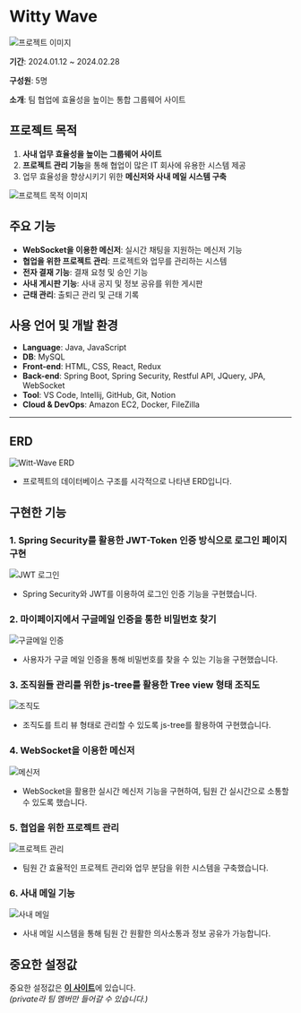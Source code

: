 # Witty Wave

![프로젝트 이미지](https://github.com/user-attachments/assets/292acac4-ec13-4b05-87ef-acde2849eec2)

**기간**: 2024.01.12 ~ 2024.02.28  

**구성원**: 5명  

**소개**: 팀 협업에 효율성을 높이는 통합 그룹웨어 사이트  

## 프로젝트 목적

1. **사내 업무 효율성을 높이는 그룹웨어 사이트**  
2. **프로젝트 관리 기능**을 통해 협업이 많은 IT 회사에 유용한 시스템 제공  
3. 업무 효율성을 향상시키기 위한 **메신저와 사내 메일 시스템 구축**

![프로젝트 목적 이미지](https://github.com/user-attachments/assets/42cbf1d5-1490-4184-a260-e1ad32682bfe)

## 주요 기능

- **WebSocket을 이용한 메신저**: 실시간 채팅을 지원하는 메신저 기능
- **협업을 위한 프로젝트 관리**: 프로젝트와 업무를 관리하는 시스템
- **전자 결재 기능**: 결재 요청 및 승인 기능
- **사내 게시판 기능**: 사내 공지 및 정보 공유를 위한 게시판
- **근태 관리**: 출퇴근 관리 및 근태 기록

## 사용 언어 및 개발 환경

- **Language**: Java, JavaScript
- **DB**: MySQL
- **Front-end**: HTML, CSS, React, Redux
- **Back-end**: Spring Boot, Spring Security, Restful API, JQuery, JPA, WebSocket
- **Tool**: VS Code, Intellij, GitHub, Git, Notion
- **Cloud & DevOps**: Amazon EC2, Docker, FileZilla

---

## ERD

![Witt-Wave ERD](https://github.com/user-attachments/assets/b7e344e3-9737-4afc-a449-759adf35b3bd)
- 프로젝트의 데이터베이스 구조를 시각적으로 나타낸 ERD입니다.


## 구현한 기능

### 1. **Spring Security를 활용한 JWT-Token 인증 방식으로 로그인 페이지 구현**
![JWT 로그인](https://github.com/user-attachments/assets/3d74088a-7f62-4a5a-b3e0-5720ebc1b7a8)
- Spring Security와 JWT를 이용하여 로그인 인증 기능을 구현했습니다.

### 2. **마이페이지에서 구글메일 인증을 통한 비밀번호 찾기**
![구글메일 인증](https://github.com/user-attachments/assets/302a021a-996e-42b0-af7d-061ca867549e)
- 사용자가 구글 메일 인증을 통해 비밀번호를 찾을 수 있는 기능을 구현했습니다.

### 3. **조직원들 관리를 위한 js-tree를 활용한 Tree view 형태 조직도**
![조직도](https://github.com/user-attachments/assets/1dba6869-af02-42b4-a258-a3675c79e10e)
- 조직도를 트리 뷰 형태로 관리할 수 있도록 js-tree를 활용하여 구현했습니다.

### 4. **WebSocket을 이용한 메신저**
![메신저](https://github.com/user-attachments/assets/1bff2589-9381-4551-bbbe-423abfdc3500)
- WebSocket을 활용한 실시간 메신저 기능을 구현하여, 팀원 간 실시간으로 소통할 수 있도록 했습니다.

### 5. **협업을 위한 프로젝트 관리**
![프로젝트 관리](https://github.com/user-attachments/assets/166b8452-13a7-48f8-9bdf-f896e5ece66f)
- 팀원 간 효율적인 프로젝트 관리와 업무 분담을 위한 시스템을 구축했습니다.

### 6. **사내 메일 기능**
![사내 메일](https://github.com/user-attachments/assets/ee7eb237-d076-4314-b9ff-ef44aed08d4d)
- 사내 메일 시스템을 통해 팀원 간 원활한 의사소통과 정보 공유가 가능합니다.

## 중요한 설정값

중요한 설정값은 [**이 사이트**](https://github.com/Witty-Puppy/Backend-settings)에 있습니다.  
*(private라 팀 멤버만 들어갈 수 있습니다.)*
